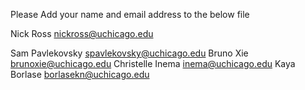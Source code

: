
Please Add your name and email address to the below file

Nick Ross nickross@uchicago.edu

Sam Pavlekovsky spavlekovsky@uchicago.edu
Bruno Xie brunoxie@uchicago.edu
Christelle Inema inema@uchicago.edu
Kaya Borlase borlasekn@uchicago.edu

